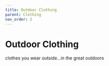 ```yaml
---
title: Outdoor Clothing
parent: Clothing
nav_order: 2
---
```

# Outdoor Clothing

clothes you wear outside...in the great outdoors
